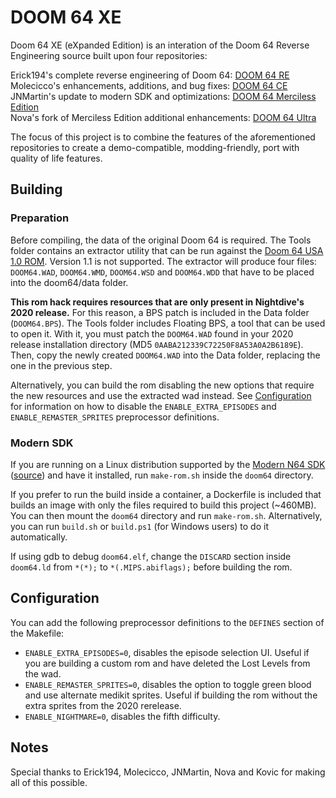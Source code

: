 # DOOM 64 XE

Doom 64 XE (eXpanded Edition) is an interation of the Doom 64 Reverse Engineering source built upon four repositories:

Erick194's complete reverse engineering of Doom 64: [DOOM 64 RE](https://github.com/Erick194/DOOM64-RE/)\
Molecicco's enhancements, additions, and bug fixes: [DOOM 64 CE](https://github.com/azamorapl/DOOM64-RE/tree/romhack)\
JNMartin's update to modern SDK and optimizations: [DOOM 64 Merciless Edition](https://github.com/jnmartin84/Doom-64-Merciless-Edition/tree/modern)\
Nova's fork of Merciless Edition additional enhancements: [DOOM 64 Ultra](https://github.com/jnmartin84/Doom-64-Merciless-Edition/tree/modern)

The focus of this project is to combine the features of the aforementioned repositories to create a demo-compatible, modding-friendly, port with quality of life features.

## Building

### Preparation

Before compiling, the data of the original Doom 64 is required. The Tools folder contains an extractor utility that can be run against the [Doom 64 USA 1.0 ROM](https://datomatic.no-intro.org/index.php?page=show_record&s=24&n=0179). Version 1.1 is not supported. The extractor will produce four files: `DOOM64.WAD`, `DOOM64.WMD`, `DOOM64.WSD` and `DOOM64.WDD` that have to be placed into the doom64/data folder.

**This rom hack requires resources that are only present in Nightdive's 2020 release.** For this reason, a BPS patch is included in the Data folder (`DOOM64.BPS`). The Tools folder includes Floating BPS, a tool that can be used to open it. With it, you must patch the `DOOM64.WAD` found in your 2020 release installation directory (MD5 `0AABA212339C72250F8A53A0A2B6189E`). Then, copy the newly created `DOOM64.WAD` into the Data folder, replacing the one in the previous step.

Alternatively, you can build the rom disabling the new options that require the new resources and use the extracted wad instead. See [Configuration](#configuration) for information on how to disable the `ENABLE_EXTRA_EPISODES` and `ENABLE_REMASTER_SPRITES` preprocessor definitions.

### Modern SDK

If you are running on a Linux distribution supported by the [Modern N64 SDK](https://crashoveride95.github.io/modernsdk/index.html) ([source](https://github.com/ModernN64SDK/n64sdkmod)) and have it installed, run `make-rom.sh` inside the `doom64` directory.

If you prefer to run the build inside a container, a Dockerfile is included that builds an image with only the files required to build this project (~460MB). You can then mount the `doom64` directory and run `make-rom.sh`. Alternatively, you can run `build.sh` or `build.ps1` (for Windows users) to do it automatically.

If using gdb to debug `doom64.elf`, change the `DISCARD` section inside `doom64.ld` from `*(*);` to `*(.MIPS.abiflags);` before building the rom.

## Configuration

You can add the following preprocessor definitions to the `DEFINES` section of the Makefile:

- `ENABLE_EXTRA_EPISODES=0`, disables the episode selection UI. Useful if you are building a custom rom and have deleted the Lost Levels from the wad.
- `ENABLE_REMASTER_SPRITES=0`, disables the option to toggle green blood and use alternate medikit sprites. Useful if building the rom without the extra sprites from the 2020 rerelease.
- `ENABLE_NIGHTMARE=0`, disables the fifth difficulty.

## Notes

Special thanks to Erick194, Molecicco, JNMartin, Nova and Kovic for making all of this possible.
